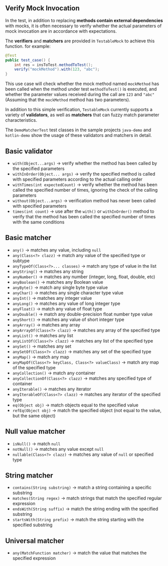Verify Mock Invocation
---

In the test, in addition to replacing **methods contain external dependencies** with mocks, it is often necessary to verify whether the actual parameters of mock invocation are in accordance with expectations.

The **verifiers** and **matchers** are provided in `TestableMock` to achieve this function. for example:

```java
@Test
public test_case() {
    int res = insToTest.methodToTest();
    verify("mockMethod").with(123, "abc");
}
```

This use case will check whether the mock method named `mockMethod` has been called when the method under test `methodToTest()` is executed, and whether the parameter values received during the call are `123` and `"abc"` (Assuming that the `mockMethod` method has two parameters).

In addition to this simple verification, `TestableMock` currently supports a variety of **validators**, as well as **matchers** that can fuzzy match parameter characteristics.

The `DemoMatcherTest` test classes in the sample projects `java-demo` and `kotlin-demo` show the usage of these validators and matchers in detail.

## Basic validator

- `with(Object...args)` → verify whether the method has been called by the specified parameters
- `withInOrder(Object... args)` → verify the specified method is called with specified parameters according to the actual calling order
- `withTimes(int expectedCount)` → verify whether the method has been called the specified number of times, ignoring the check of the calling parameters
- `without(Object...args)` → verification method has never been called with specified parameters
- `times(int count)` → use after the `with()` or `withInOrder()` method to verify that the method has been called the specified number of times with the same conditions

## Basic matcher

- `any()` → matches any value, including `null`
- `any(Class<?> clazz)` → match any value of the specified type or subtype
- `anyTypeOf(Class<?>... classes)` → match any type of value in the list
- `anyString()` → matches any string
- `anyNumber()` → matches any number (integer, long, float, double, etc)
- `anyBoolean()` → matches any Boolean value
- `anyByte()` → match any single byte type value
- `anyChar()` → matches any single character type value
- `anyInt()` → matches any integer value
- `anyLong()` → matches any value of long integer type
- `anyFloat()` → match any value of float type
- `anyDouble()` → match any double-precision float number type value
- `anyShort()` → matches any value of short integer type
- `anyArray()` → matches any array
- `anyArrayOf(Class<?> clazz)` → matches any array of the specified type
- `anyList()` → matches any list
- `anyListOf(Class<?> clazz)` → matches any list of the specified type
- `anySet()` → matches any set
- `anySetOf(Class<?> clazz)` → matches any set of the specified type
- `anyMap()` → match any map
- `anyMapOf(Class<?> keyClass, Class<?> valueClass)` → match any map of the specified type
- `anyCollection()` → match any container
- `anyCollectionOf(Class<?> clazz)` → matches any specified type of container
- `anyIterable()` → matches any iterator
- `anyIterableOf(Class<?> clazz)` → matches any iterator of the specified type
- `eq(Object obj)` → match objects equal to the specified value
- `refEq(Object obj)` → match the specified object (not equal to the value, but the same object)

## Null value matcher

- `isNull()` → match `null`
- `notNull()` → matches any value except `null`
- `nullable(Class<?> clazz)` → matches any value of `null` or specified type

## String matcher

- `contains(String substring)` → match a string containing a specific substring
- `matches(String regex)` → match strings that match the specified regular expression
- `endsWith(String suffix)` → match the string ending with the specified substring
- `startsWith(String prefix)` → match the string starting with the specified substring

## Universal matcher

- `any(MatchFunction matcher)` → match the value that matches the specified expression

